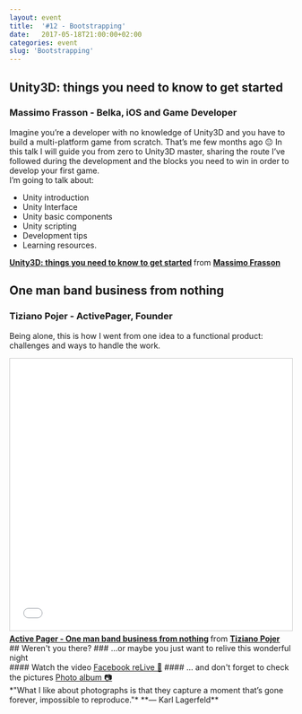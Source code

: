 ```yaml
---
layout: event
title:  '#12 - Bootstrapping'
date:   2017-05-18T21:00:00+02:00
categories: event
slug: 'Bootstrapping'
---
```


## Unity3D: things you need to know to get started
### Massimo Frasson - Belka, iOS and Game Developer

Imagine you’re a developer with no knowledge of Unity3D and you have to build a multi-platform game from scratch. That’s me few months ago 😐
In this talk I will guide you from zero to Unity3D master, sharing the route I’ve followed during the development and the blocks you need to win in order to develop your first game.  
I’m going to talk about:
* Unity introduction
* Unity Interface
* Unity basic components
* Unity scripting
* Development tips
* Learning resources.  


<script async class="speakerdeck-embed" data-id="bcaafd1f274041539e7d5dc8e5df11f2" data-ratio="1.33333333333333" src="//speakerdeck.com/assets/embed.js"></script>
<div style="margin-bottom:5px">
<strong>
<a href="//speakerdeck.com/maxfrax/droidcon-italy-2017-unity-3d-getting-started" title="Unity3D: things you need to know to get started" target="_blank">Unity3D: things you need to know to get started</a>
</strong> from <strong><a target="_blank" href="//www.linkedin.com/in/massimofrasson/">Massimo Frasson</a></strong>
</div>

## One man band business from nothing
### Tiziano Pojer - ActivePager, Founder

Being alone, this is how I went from one idea to a functional product: challenges and ways to handle the work.
<iframe src="//www.slideshare.net/slideshow/embed_code/key/2xCkUZ4zXFW7Hn" width="595" height="485" frameborder="0" marginwidth="0" marginheight="0" scrolling="no" style="border:1px solid #CCC; border-width:1px; margin-bottom:5px; max-width: 100%;" allowfullscreen> </iframe>
<strong> <a href="//www.slideshare.net/speckandtech/active-pager-one-man-band-business-from-nothing" title="Active Pager - One man band business from nothing" target="_blank">Active Pager - One man band business from nothing</a> </strong> from <strong><a target="_blank" href="//www.linkedin.com/in/tiziano-pojer-83313869/">Tiziano Pojer</a></strong>
## Weren't you there?
### ...or maybe you just want to relive this wonderful night
<section class="fb-links">
#### Watch the video
<a id="fb_photo_album" class="btn-facebook" target="_blank" href="https://www.facebook.com/speckandtech/videos/679132295618062/">Facebook reLive 📼</a>
#### ... and don't forget to check the pictures
<a id="fb_photo_album" class="btn-facebook" target="_blank" href="https://www.facebook.com/media/set/?set=a.681850812012877.1073741841.476076519256975&type=1&l=8c40da6b10">Photo album &#128247;</a>
</section>
<section class ="center">
*"What I like about photographs is that they capture a moment that’s gone forever, impossible to reproduce."*
**― Karl Lagerfeld**
</section>
